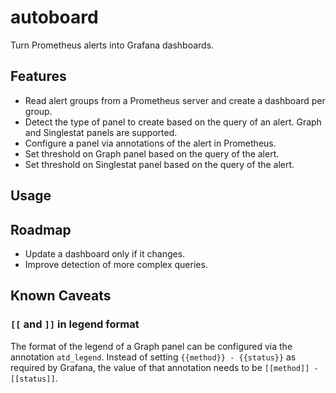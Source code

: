 # autoboard

Turn Prometheus alerts into Grafana dashboards.

## Features

- Read alert groups from a Prometheus server and create a dashboard per group.
- Detect the type of panel to create based on the query of an alert. Graph and Singlestat panels are supported.
- Configure a panel via annotations of the alert in Prometheus.
- Set threshold on Graph panel based on the query of the alert.
- Set threshold on Singlestat panel based on the query of the alert.

## Usage

## Roadmap

- Update a dashboard only if it changes.
- Improve detection of more complex queries.

## Known Caveats

### `[[` and `]]` in legend format

The format of the legend of a Graph panel can be configured via the annotation `atd_legend`.
Instead of setting `{{method}} - {{status}}` as required by Grafana, the value of that annotation needs to be `[[method]] - [[status]]`.
